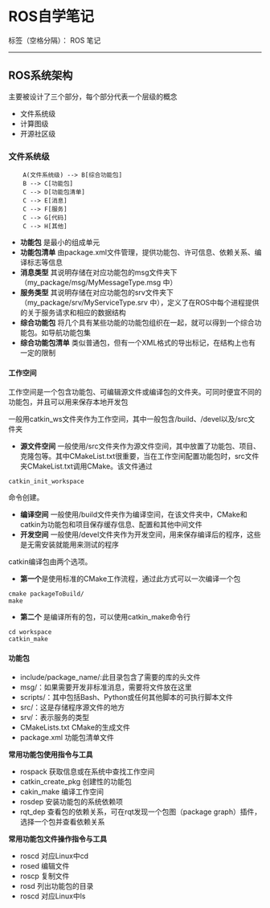 ﻿# ROS自学笔记

标签（空格分隔）： ROS 笔记

---

## **ROS系统架构**

 主要被设计了三个部分，每个部分代表一个层级的概念
- 文件系统级
- 计算图级
- 开源社区级

### **文件系统级**
```graphTD
    A(文件系统级) --> B[综合功能包]
    B --> C[功能包]
    C --> D[功能包清单]
    C --> E[消息]
    C --> F[服务]
    C --> G[代码]
    C --> H[其他]
```

- **功能包** 是最小的组成单元
- **功能包清单** 由package.xml文件管理，提供功能包、许可信息、依赖关系、编译标志等信息
- **消息类型** 其说明存储在对应功能包的msg文件夹下（my_package/msg/MyMessageType.msg 中）
- **服务类型** 其说明存储在对应功能包的srv文件夹下（my_package/srv/MyServiceType.srv 中），定义了在ROS中每个进程提供的关于服务请求和相应的数据结构
- **综合功能包** 将几个具有某些功能的功能包组织在一起，就可以得到一个综合功能包。如导航功能包集
- **综合功能包清单** 类似普通包，但有一个XML格式的导出标记，在结构上也有一定的限制

#### **工作空间**
工作空间是一个包含功能包、可编辑源文件或编译包的文件夹。可同时便宜不同的功能包，并且可以用来保存本地开发包

一般用catkin_ws文件夹作为工作空间，其中一般包含/build、/devel以及/src文件夹

- **源文件空间** 
一般使用/src文件夹作为源文件空间，其中放置了功能包、项目、克隆包等。其中CMakeList.txt很重要，当在工作空间配置功能包时，src文件夹CMakeList.txt调用CMake。该文件通过
```
catkin_init_workspace
```
命令创建。

- **编译空间**
一般使用/build文件夹作为编译空间，在该文件夹中，CMake和catkin为功能包和项目保存缓存信息、配置和其他中间文件
- **开发空间**
一般使用/devel文件夹作为开发空间，用来保存编译后的程序，这些是无需安装就能用来测试的程序

catkin编译包由两个选项。

- **第一个**是使用标准的CMake工作流程，通过此方式可以一次编译一个包
```
cmake packageToBuild/
make
```
- **第二个** 是编译所有的包，可以使用catkin_make命令行
```
cd workspace
catkin_make
```
#### **功能包**

- include/package_name/:此目录包含了需要的库的头文件
- msg/：如果需要开发非标准消息，需要将文件放在这里
- scripts/：其中包括Bash、Python或任何其他脚本的可执行脚本文件
- src/：这是存储程序源文件的地方
- srv/：表示服务的类型
- CMakeLists.txt CMake的生成文件
- package.xml 功能包清单文件

**常用功能包使用指令与工具**
- rospack 获取信息或在系统中查找工作空间
- catkin_create_pkg 创建性的功能包
- cakin_make 编译工作空间
- rosdep 安装功能包的系统依赖项
- rqt_dep 查看包的依赖关系，可在rqt发现一个包图（package graph）插件，选择一个包并查看依赖关系

**常用功能包文件操作指令与工具**
- roscd 对应Linux中cd
- rosed 编辑文件
- roscp 复制文件
- rosd 列出功能包的目录
- roscd 对应Linux中ls

